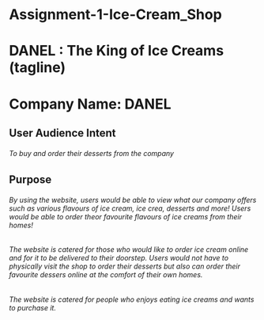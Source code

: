# Assignment-1-Ice-Cream_Shop
# DANEL : The King of Ice Creams (tagline)
# Company Name: DANEL
## User Audience Intent
###### To buy and order their desserts from the company
## Purpose
###### By using the website, users would be able to view what our company offers such as various flavours of ice cream, ice crea, desserts and more! Users would be able to order theor favourite flavours of ice creams from their homes!

###### The website is catered for those who would like to order ice cream online and for it to be delivered to their doorstep. Users would not have to physically visit the shop to order their desserts but also can order their favourite dessers online at the comfort of their own homes.

###### The website is catered for people who enjoys eating ice creams and wants to purchase it.